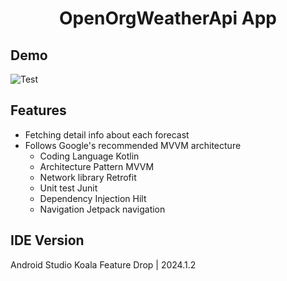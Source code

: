 <h1 align="center">OpenOrgWeatherApi App</h1>

## Demo

![Test](https://github.com/user-attachments/assets/4edfe658-27fe-46de-bb04-5f2330b85bc6)


## Features

- Fetching detail info about each forecast
- Follows Google's recommended MVVM architecture
  - Coding Language
  Kotlin
  - Architecture Pattern
  MVVM
  - Network library
  Retrofit
  - Unit test
  Junit
  - Dependency Injection
  Hilt
  - Navigation
  Jetpack navigation
    
## IDE Version
Android Studio Koala Feature Drop | 2024.1.2
